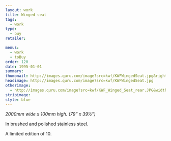 ```yaml
---
layout: work
title: Winged seat
tags:
  - work
type:
  - buy
retailer:

menus:
  - work
  - toBuy
order: 120
date: 1995-01-01
summary: 
thumbnail: http://images.quru.com/image?src=kwf/KWFWingedSeat.jpg&right=0.775&left=0.23125&bottom=0.88263&top=0.06573&width=175&height=175
headimage: http://images.quru.com/image?src=kwf/KWFWingedSeat.jpg
otherimage:
  - http://images.quru.com/image?src=kwf/KWF_Winged_Seat_rear.JPG&width=175&height=175&right=0.83125&left=0.19063&top=0.03756
stripimage: 
style: blue
---
```

_2000mm wide x 100mm high. (79” x 39&frac12;”)_

In brushed and polished stainless steel.

A limited edition of 10.
